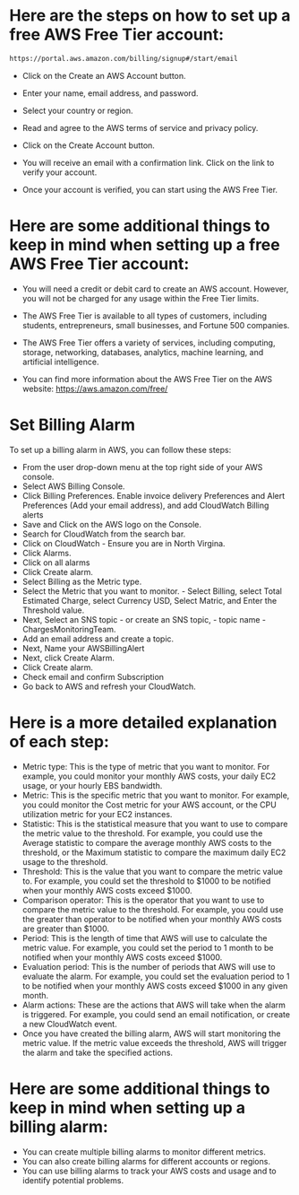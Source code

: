 # Here are the steps on how to set up a free AWS Free Tier account:

```bash
https://portal.aws.amazon.com/billing/signup#/start/email
```

- Click on the Create an AWS Account button.

- Enter your name, email address, and password.

- Select your country or region.

- Read and agree to the AWS terms of service and privacy policy.

- Click on the Create Account button.

- You will receive an email with a confirmation link. Click on the link to verify your account.

- Once your account is verified, you can start using the AWS Free Tier.

# Here are some additional things to keep in mind when setting up a free AWS Free Tier account:

- You will need a credit or debit card to create an AWS account. However, you will not be charged for any usage within the Free Tier limits.

- The AWS Free Tier is available to all types of customers, including students, entrepreneurs, small businesses, and Fortune 500 companies.

- The AWS Free Tier offers a variety of services, including computing, storage, networking, databases, analytics, machine learning, and artificial intelligence.

- You can find more information about the AWS Free Tier on the AWS website: https://aws.amazon.com/free/

# Set Billing Alarm
To set up a billing alarm in AWS, you can follow these steps:

- From the user drop-down menu at the top right side of your AWS console.
- Select AWS Billing Console.
- Click Billing Preferences. Enable invoice delivery Preferences and Alert Preferences (Add your email address), and add CloudWatch Billing alerts
- Save and Click on the AWS logo on the Console.
- Search for CloudWatch from the search bar.
- Click on CloudWatch - Ensure you are in North Virgina.
- Click Alarms.
- Click on all alarms 
- Click Create alarm.
- Select Billing as the Metric type.
- Select the Metric that you want to monitor. - Select Billing, select Total Estimated Charge, select Currency USD, Select Matric, and Enter the Threshold value.
- Next, Select an SNS topic - or create an SNS topic, - topic name - ChargesMonitoringTeam.
- Add an email address and create a topic.
- Next, Name your AWSBillingAlert
- Next, click Create Alarm.
- Click Create alarm.
- Check email and confirm Subscription
- Go back to AWS and refresh your CloudWatch.
  
# Here is a more detailed explanation of each step:

- Metric type: This is the type of metric that you want to monitor. For example, you could monitor your monthly AWS costs, your daily EC2 usage, or your hourly EBS bandwidth.
- Metric: This is the specific metric that you want to monitor. For example, you could monitor the Cost metric for your AWS account, or the CPU utilization metric for your EC2 instances.
- Statistic: This is the statistical measure that you want to use to compare the metric value to the threshold. For example, you could use the Average statistic to compare the average monthly AWS costs to the threshold, or the Maximum statistic to compare the maximum daily EC2 usage to the threshold.
- Threshold: This is the value that you want to compare the metric value to. For example, you could set the threshold to $1000 to be notified when your monthly AWS costs exceed $1000.
- Comparison operator: This is the operator that you want to use to compare the metric value to the threshold. For example, you could use the greater than operator to be notified when your monthly AWS costs are greater than $1000.
- Period: This is the length of time that AWS will use to calculate the metric value. For example, you could set the period to 1 month to be notified when your monthly AWS costs exceed $1000.
- Evaluation period: This is the number of periods that AWS will use to evaluate the alarm. For example, you could set the evaluation period to 1 to be notified when your monthly AWS costs exceed $1000 in any given month.
- Alarm actions: These are the actions that AWS will take when the alarm is triggered. For example, you could send an email notification, or create a new CloudWatch event.
- Once you have created the billing alarm, AWS will start monitoring the metric value. If the metric value exceeds the threshold, AWS will trigger the alarm and take the specified actions.

# Here are some additional things to keep in mind when setting up a billing alarm:

- You can create multiple billing alarms to monitor different metrics.
- You can also create billing alarms for different accounts or regions.
- You can use billing alarms to track your AWS costs and usage and to identify potential problems.
